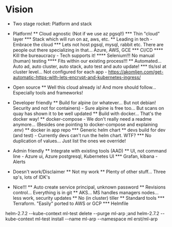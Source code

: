 # Vision

* Two stage rocket: Platform and stack

* Platform!
** Cloud agnostic (Not if we use az pgsql!)
*** Thin "cloud" layer
*** Stack which will run on az, aws, etc.
** Leading in tech - Embrace the cloud
*** Lets not host pgsql, mysql, rabbit etc. There are people out there specializing in that... Azure, AWS, GCE
*** CI/CD
**** Kill the bureaucracy - Tech supports it!
**** Selenium!!! No manual (human) testing
**** Fits within our existing process!!!
** Automated... Auto ad, auto cluster, auto stack, auto test and auto update!
*** tls/ssl at cluster level... Not configured for each app - https://akomljen.com/get-automatic-https-with-lets-encrypt-and-kubernetes-ingress/

* Open source
** Well this cloud already is! And more should follow... Especially tools and frameworks!

* Developer friendly
** Build for alpine (or whatever... But not debian! Security and not for containers) - Sure alpine is free too... But scans on quay has shown it to be well updated
** Build with docker... That's the docker way!
** docker-compose - We don't really need a readme anymore... (Besides one pointing to docker-compose and explaining .env)
** docker in app repo
*** Generic helm chart
** devs build for dev (and test) - Currently devs can't run the helm chart. WTF?
*** No duplication of values... Just list the ones we override!

* Admin friendly
** Integrate with existing tools (AAD)
** UI, not command line - Azure ui, Azure postgresql, Kubernetes UI
*** Grafan, kibana - Alerts

* Doesn't work/Disclaimer
** Not my work
** Plenty of other stuff... Three sp's, lots of IDK's

* Nice!!!
** Auto create service principal, unknown password
** Revisions control... Everything is in git
** AKS... MS handles managers nodes... less work, security updates
** No (in cluster) tiller
** Standard tools
*** Terraform. "Easily" ported to AWS or GCP
*** Helmfile

helm-2.7.2 --kube-context ml-test delete --purge ml-arp ;and helm-2.7.2 --kube-context ml-test install --name ml-arp --namespace ml erst/ml-arp
